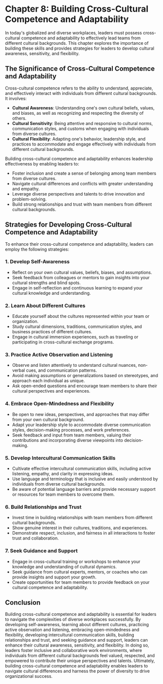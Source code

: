 Chapter 8: Building Cross-Cultural Competence and Adaptability
==============================================================

In today's globalized and diverse workplaces, leaders must possess cross-cultural competence and adaptability to effectively lead teams from different cultural backgrounds. This chapter explores the importance of building these skills and provides strategies for leaders to develop cultural awareness, sensitivity, and flexibility.

The Significance of Cross-Cultural Competence and Adaptability
--------------------------------------------------------------

Cross-cultural competence refers to the ability to understand, appreciate, and effectively interact with individuals from different cultural backgrounds. It involves:

* **Cultural Awareness**: Understanding one's own cultural beliefs, values, and biases, as well as recognizing and respecting the diversity of others.
* **Cultural Sensitivity**: Being attentive and responsive to cultural norms, communication styles, and customs when engaging with individuals from diverse cultures.
* **Cultural Flexibility**: Adapting one's behavior, leadership style, and practices to accommodate and engage effectively with individuals from different cultural backgrounds.

Building cross-cultural competence and adaptability enhances leadership effectiveness by enabling leaders to:

* Foster inclusion and create a sense of belonging among team members from diverse cultures.
* Navigate cultural differences and conflicts with greater understanding and empathy.
* Leverage diverse perspectives and talents to drive innovation and problem-solving.
* Build strong relationships and trust with team members from different cultural backgrounds.

Strategies for Developing Cross-Cultural Competence and Adaptability
--------------------------------------------------------------------

To enhance their cross-cultural competence and adaptability, leaders can employ the following strategies:

### 1. Develop Self-Awareness

* Reflect on your own cultural values, beliefs, biases, and assumptions.
* Seek feedback from colleagues or mentors to gain insights into your cultural strengths and blind spots.
* Engage in self-reflection and continuous learning to expand your cultural knowledge and understanding.

### 2. Learn About Different Cultures

* Educate yourself about the cultures represented within your team or organization.
* Study cultural dimensions, traditions, communication styles, and business practices of different cultures.
* Engage in cultural immersion experiences, such as traveling or participating in cross-cultural exchange programs.

### 3. Practice Active Observation and Listening

* Observe and listen attentively to understand cultural nuances, non-verbal cues, and communication patterns.
* Avoid making assumptions or generalizations based on stereotypes, and approach each individual as unique.
* Ask open-ended questions and encourage team members to share their cultural perspectives and experiences.

### 4. Embrace Open-Mindedness and Flexibility

* Be open to new ideas, perspectives, and approaches that may differ from your own cultural background.
* Adapt your leadership style to accommodate diverse communication styles, decision-making processes, and work preferences.
* Seek feedback and input from team members, valuing their contributions and incorporating diverse viewpoints into decision-making.

### 5. Develop Intercultural Communication Skills

* Cultivate effective intercultural communication skills, including active listening, empathy, and clarity in expressing ideas.
* Use language and terminology that is inclusive and easily understood by individuals from diverse cultural backgrounds.
* Be aware of potential language barriers and provide necessary support or resources for team members to overcome them.

### 6. Build Relationships and Trust

* Invest time in building relationships with team members from different cultural backgrounds.
* Show genuine interest in their cultures, traditions, and experiences.
* Demonstrate respect, inclusion, and fairness in all interactions to foster trust and collaboration.

### 7. Seek Guidance and Support

* Engage in cross-cultural training or workshops to enhance your knowledge and understanding of cultural dynamics.
* Seek guidance from cultural experts, mentors, or coaches who can provide insights and support your growth.
* Create opportunities for team members to provide feedback on your cultural competence and adaptability.

Conclusion
----------

Building cross-cultural competence and adaptability is essential for leaders to navigate the complexities of diverse workplaces successfully. By developing self-awareness, learning about different cultures, practicing active observation and listening, embracing open-mindedness and flexibility, developing intercultural communication skills, building relationships and trust, and seeking guidance and support, leaders can enhance their cultural awareness, sensitivity, and flexibility. In doing so, leaders foster inclusive and collaborative work environments, where individuals from different cultural backgrounds feel valued, respected, and empowered to contribute their unique perspectives and talents. Ultimately, building cross-cultural competence and adaptability enables leaders to navigate cultural differences and harness the power of diversity to drive organizational success.
